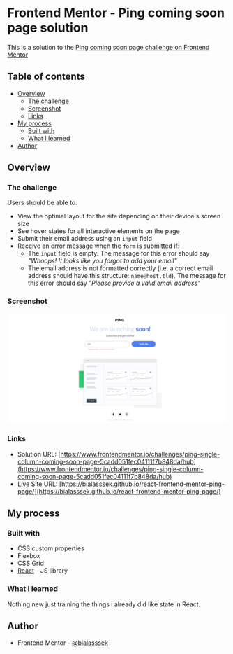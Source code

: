 # Frontend Mentor - Ping coming soon page solution

This is a solution to the [Ping coming soon page challenge on Frontend Mentor](https://www.frontendmentor.io/challenges/ping-single-column-coming-soon-page-5cadd051fec04111f7b848da)

## Table of contents

- [Overview](#overview)
  - [The challenge](#the-challenge)
  - [Screenshot](#screenshot)
  - [Links](#links)
- [My process](#my-process)
  - [Built with](#built-with)
  - [What I learned](#what-i-learned)
- [Author](#author)

## Overview

### The challenge

Users should be able to:

- View the optimal layout for the site depending on their device's screen size
- See hover states for all interactive elements on the page
- Submit their email address using an `input` field
- Receive an error message when the `form` is submitted if:
  - The `input` field is empty. The message for this error should say _"Whoops! It looks like you forgot to add your email"_
  - The email address is not formatted correctly (i.e. a correct email address should have this structure: `name@host.tld`). The message for this error should say _"Please provide a valid email address"_

### Screenshot

![](./screenshot.jpeg)

### Links

- Solution URL: [https://www.frontendmentor.io/challenges/ping-single-column-coming-soon-page-5cadd051fec04111f7b848da/hub](https://www.frontendmentor.io/challenges/ping-single-column-coming-soon-page-5cadd051fec04111f7b848da/hub)
- Live Site URL: [https://bialasssek.github.io/react-frontend-mentor-ping-page/](https://bialasssek.github.io/react-frontend-mentor-ping-page/)

## My process

### Built with

- CSS custom properties
- Flexbox
- CSS Grid
- [React](https://reactjs.org/) - JS library

### What I learned

Nothing new just training the things i already did like state in React.

## Author

- Frontend Mentor - [@bialasssek](https://www.frontendmentor.io/profile/bialasssek)
